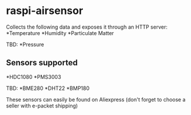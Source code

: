# raspi-airsensor
Collects the following data and exposes it through an HTTP server:
*Temperature
*Humidity
*Particulate Matter

TBD:
*Pressure


## Sensors supported
*HDC1080
*PMS3003 

TBD:
*BME280
*DHT22
*BMP180

These sensors can easily be found on Aliexpress (don't forget to choose a seller with e-packet shipping)
